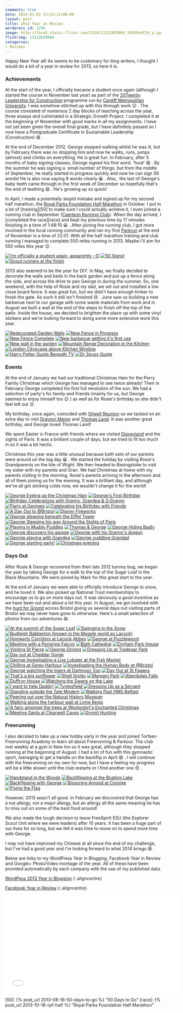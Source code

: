 ```yaml
---
comments: true
date: 2014-01-03 13:23:11+00:00
layout: post
title: 2013 Year in Review
wordpress_id: 1250
image: http://farm3.static.flickr.com/2529/13122829984_53959e9f24_q.jpg
flickrimg: 13122829984
categories:
- Reviews
---
```


Happy New Year all! As seems to be customary for blog writers, I thought I would do a bit of a year in review for 2013,
so here it is.

### Achievements

At the start of the year, I officially became a student once again (although I started the course in November last year)
as part of the [20Twenty Leadership for Construction][2020] programme run by [Cardiff Metropolitan University][cmet]. I
was somehow stitched up with this through work :wink: . The course consisted of numerous 2 day blocks of teaching across the
year, three essays and culminated in a Strategic Growth Project. I completed it at the beginning of November with good
marks in all my assignments. I have not yet been given the overall final grade, but I have definitely passed so I now have
a Postgraduate Certificate in Sustainable Leadership (Construction) :smile: .

At the end of December 2012, George stopped walking whilst he was ill, but by February there was no stopping him and now
he walks, runs, jumps (almost) and climbs on everything. He is great fun. In February, after 5 months of baby signing
classes, George signed his first word, 'food' :smile: . By the summer he was signing a  small number of things, but from the
middle of September, he really started to progress quickly and now he can sign 56 words! He is also now saying 8 words
clearly :grinning: . Also,  the last of George's baby teeth came through in the first week of December so hopefully that's the
end of teething :smile: . He's growing up so quick!

In April, I made a potentially stupid mistake and signed up for my second half marathon, the [Royal Parks Foundation Half Marathon][rpf]
in October. I put in a lot of [training][50] to make sure I could actually achieve it, I even joined a running club in
September ([Caerleon Running Club][crc]). When the day arrived, I [completed the race][race] and beat my previous time by
17 minutes finishing in a time of 1:48:10 :grinning: . After joining the running club, I got more involved in the local running
community and ran my first [Parkrun][pk] at the end of November in a time of 22:01. With all the half marathon training
and club running I managed to complete 500 miles running in 2013. Maybe I'll aim for 550 miles this year :wink: .

<div class="flickr gallery">
<span>
<a title="I’m officially a student again, apparently :-D" href="https://farm4.staticflickr.com/3254/13061763253_8ff39b2433_b.jpg" class="image cboxElement" rel="gallery0"><img src="https://farm4.staticflickr.com/3254/13061763253_8ff39b2433_q.jpg" alt="I’m officially a student again, apparently :-D"></a>
<a title="View on Flickr" href="https://www.flickr.com/photos/richard-perry/13061763253/" class="flickrlink"> </a>
</span>
<span>
<a title="50 Signs!" href="https://farm8.staticflickr.com/7393/13122445943_f97cd7e139_b.jpg" class="image cboxElement" rel="gallery0"><img src="https://farm8.staticflickr.com/7393/13122445943_f97cd7e139_q.jpg" alt="50 Signs!"></a>
<a title="View on Flickr" href="https://www.flickr.com/photos/richard-perry/13122445943/" class="flickrlink"> </a>
</span>
<span>
<a title="Scout runners at the finish" href="https://farm3.staticflickr.com/2246/13106716444_8aa62871d3_b.jpg" class="image cboxElement" rel="gallery0"><img src="https://farm3.staticflickr.com/2246/13106716444_8aa62871d3_q.jpg" alt="Scout runners at the finish"></a>
<a title="View on Flickr" href="https://www.flickr.com/photos/richard-perry/13106716444/" class="flickrlink"> </a>
</span>
</div>

2013 also seemed to be the year for DIY. In May, we finally decided to decorate the walls and beds in the back garden and
put up a fence along the side, and across the drive to pen George in during the summer. So, one weekend, with the help of
Rosie and my dad, we set out and installed a low close board fence. It was great fun, but we didn't have enough timber to
finish the gate. As such it still isn't finished :disappointed: . June saw us building a new barbecue next to our garage with some
waste materials from work and in August we built a wall at the end of the steps to finish off the top of the patio. Inside
the house, we decided to brighten the place up with some vinyl stickers and we're looking forward to doing some more
extensive work this year.

<div class="flickr gallery">
<span>
<a title="Redecorated Garden Walls" href="https://farm3.staticflickr.com/2713/13122406395_c7186f20e0_b.jpg" class="image cboxElement" rel="gallery1"><img src="https://farm3.staticflickr.com/2713/13122406395_c7186f20e0_q.jpg" alt="Redecorated Garden Walls"></a>
<a title="View on Flickr" href="https://www.flickr.com/photos/richard-perry/13122406395/" class="flickrlink"> </a>
</span>
<span>
<a title="New Fence in Progress" href="https://farm8.staticflickr.com/7422/13122514593_f03ea7d67b_b.jpg" class="image cboxElement" rel="gallery1"><img src="https://farm8.staticflickr.com/7422/13122514593_f03ea7d67b_q.jpg" alt="New Fence in Progress"></a>
<a title="View on Flickr" href="https://www.flickr.com/photos/richard-perry/13122514593/" class="flickrlink"> </a>
</span>
<span>
<a title="New Fence Complete" href="https://farm4.staticflickr.com/3708/13122688454_e57c008208_b.jpg" class="image cboxElement" rel="gallery1"><img src="https://farm4.staticflickr.com/3708/13122688454_e57c008208_q.jpg" alt="New Fence Complete"></a>
<a title="View on Flickr" href="https://www.flickr.com/photos/richard-perry/13122688454/" class="flickrlink"> </a>
</span>
<span>
<a title="New barbecue getting it's first use" href="https://farm4.staticflickr.com/3768/13122697744_85d2c4db3b_b.jpg" class="image cboxElement" rel="gallery1"><img src="https://farm4.staticflickr.com/3768/13122697744_85d2c4db3b_q.jpg" alt="New barbecue getting it's first use"></a>
<a title="View on Flickr" href="https://www.flickr.com/photos/richard-perry/13122697744/" class="flickrlink"> </a>
</span>
<span>
<a title="New wall in the garden" href="https://farm4.staticflickr.com/3677/13122700994_98f78e2ce0_b.jpg" class="image cboxElement" rel="gallery1"><img src="https://farm4.staticflickr.com/3677/13122700994_98f78e2ce0_q.jpg" alt="New wall in the garden"></a>
<a title="View on Flickr" href="https://www.flickr.com/photos/richard-perry/13122700994/" class="flickrlink"> </a>
</span>
<span>
<a title="Mountain Range Decoration in the Kitchen" href="https://farm3.staticflickr.com/2246/13122523233_46b5cee298_b.jpg" class="image cboxElement" rel="gallery1"><img src="https://farm3.staticflickr.com/2246/13122523233_46b5cee298_q.jpg" alt="Mountain Range Decoration in the Kitchen"></a>
<a title="View on Flickr" href="https://www.flickr.com/photos/richard-perry/13122523233/" class="flickrlink"> </a>
</span>
<span>
<a title="London Cityscape above Kitchen Window" href="https://farm8.staticflickr.com/7431/13122403245_1b4fdb77ec_b.jpg" class="image cboxElement" rel="gallery1"><img src="https://farm8.staticflickr.com/7431/13122403245_1b4fdb77ec_q.jpg" alt="London Cityscape above Kitchen Window"></a>
<a title="View on Flickr" href="https://www.flickr.com/photos/richard-perry/13122403245/" class="flickrlink"> </a>
</span>
<span>
<a title="Harry Potter Quote Beneath TV" href="https://farm4.staticflickr.com/3710/13122679094_7203e3fa2c_b.jpg" class="image cboxElement" rel="gallery1"><img src="https://farm4.staticflickr.com/3710/13122679094_7203e3fa2c_q.jpg" alt="Harry Potter Quote Beneath TV"></a>
<a title="View on Flickr" href="https://www.flickr.com/photos/richard-perry/13122679094/" class="flickrlink"> </a>
</span>
<span>
<a title="Dr Seuss Quote" href="https://farm8.staticflickr.com/7387/13122703774_169c79f1a5_b.jpg" class="image cboxElement" rel="gallery1"><img src="https://farm8.staticflickr.com/7387/13122703774_169c79f1a5_q.jpg" alt="Dr Seuss Quote"></a>
<a title="View on Flickr" href="https://www.flickr.com/photos/richard-perry/13122703774/" class="flickrlink"> </a>
</span>
</div>

### Events

At the end of January we had our traditional Christmas Ham for the Perry Family Christmas which George has managed to see
twice already! Then in February George completed his first full revolution of the sun. We had a selection of party's for
family and friends (mainly for us, but George seemed to enjoy himself too :wink: ) as well as for Rosie's birthday so she
didn't feel left out :wink:

My birthday, once again, coincided with [Gilwell Reunion][gr] so we tacked on an extra day to visit [Drayton Manor][dm]
and [Thomas Land][tl]. It was another great birthday, and George loved Thomas Land!

We spent Easter in France with friends where we visited [Disneyland][dl] and the sights of Paris. It was a brilliant
couple of days, but we tried to fit too much in so it was a bit hectic.

Christmas this year was a little unusual because both sets of our parents were around on the big day :grinning: . We started the
holiday by visiting Rosie's Grandparents on the Isle of Wight. We then headed to Basingstoke to visit my sister with my
parents and Gran. We had Christmas at home with my parents visiting in the morning, Rosie's parents arriving in the
afternoon and all of them joining us for the evening. It was a brilliant day, and although we've all got stinking colds
now, we wouldn't change it for the world!

<div class="flickr gallery">
<span>
<a title="George Eyeing up the Christmas Ham" href="https://farm8.staticflickr.com/7330/13122504935_d562470210_b.jpg" class="image cboxElement" rel="gallery2"><img src="https://farm8.staticflickr.com/7330/13122504935_d562470210_q.jpg" alt="George Eyeing up the Christmas Ham"></a>
<a title="View on Flickr" href="https://www.flickr.com/photos/richard-perry/13122504935/" class="flickrlink"> </a>
</span>
<span>
<a title="George's First Birthday" href="https://farm3.staticflickr.com/2042/13122758864_84ac8efc5a_b.jpg" class="image cboxElement" rel="gallery2"><img src="https://farm3.staticflickr.com/2042/13122758864_84ac8efc5a_q.jpg" alt="George's First Birthday"></a>
<a title="View on Flickr" href="https://www.flickr.com/photos/richard-perry/13122758864/" class="flickrlink"> </a>
</span>
<span>
<a title="Birthday Celebrations with Granny, Grandpa &amp; G.Granny" href="https://farm4.staticflickr.com/3833/13122566973_122797ee25_b.jpg" class="image cboxElement" rel="gallery2"><img src="https://farm4.staticflickr.com/3833/13122566973_122797ee25_q.jpg" alt="Birthday Celebrations with Granny, Grandpa &amp; G.Granny"></a>
<a title="View on Flickr" href="https://www.flickr.com/photos/richard-perry/13122566973/" class="flickrlink"> </a>
</span>
<span>
<a title="Party at Georges" href="https://farm8.staticflickr.com/7297/13122480065_e9ddccfe31_b.jpg" class="image cboxElement" rel="gallery2"><img src="https://farm8.staticflickr.com/7297/13122480065_e9ddccfe31_q.jpg" alt="Party at Georges"></a>
<a title="View on Flickr" href="https://www.flickr.com/photos/richard-perry/13122480065/" class="flickrlink"> </a>
</span>
<span>
<a title="Celebrating his Birthday with Friends" href="https://farm4.staticflickr.com/3677/13122477565_688c0246b4_b.jpg" class="image cboxElement" rel="gallery2"><img src="https://farm4.staticflickr.com/3677/13122477565_688c0246b4_q.jpg" alt="Celebrating his Birthday with Friends"></a>
<a title="View on Flickr" href="https://www.flickr.com/photos/richard-perry/13122477565/" class="flickrlink"> </a>
</span>
<span>
<a title="A Day Out to @Bristol" href="https://farm8.staticflickr.com/7358/13122752854_15f0a12fb4_b.jpg" class="image cboxElement" rel="gallery2"><img src="https://farm8.staticflickr.com/7358/13122752854_15f0a12fb4_q.jpg" alt="A Day Out to @Bristol"></a>
<a title="View on Flickr" href="https://www.flickr.com/photos/richard-perry/13122752854/" class="flickrlink"> </a>
</span>
<span>
<a title="Disney Fireworks" href="https://farm4.staticflickr.com/3808/13122570303_a3e49c3b81_b.jpg" class="image cboxElement" rel="gallery2"><img src="https://farm4.staticflickr.com/3808/13122570303_a3e49c3b81_q.jpg" alt="Disney Fireworks"></a>
<a title="View on Flickr" href="https://www.flickr.com/photos/richard-perry/13122570303/" class="flickrlink"> </a>
</span>
<span>
<a title="George sleeping beneath the Eiffel Tower" href="https://farm8.staticflickr.com/7414/13122746734_aa1b1247e0_b.jpg" class="image cboxElement" rel="gallery2"><img src="https://farm8.staticflickr.com/7414/13122746734_aa1b1247e0_q.jpg" alt="George sleeping beneath the Eiffel Tower"></a>
<a title="View on Flickr" href="https://www.flickr.com/photos/richard-perry/13122746734/" class="flickrlink"> </a>
</span>
<span>
<a title="George Sleeping his way Around the Sights of Paris" href="https://farm8.staticflickr.com/7454/13122750434_7356292c4a_b.jpg" class="image cboxElement" rel="gallery2"><img src="https://farm8.staticflickr.com/7454/13122750434_7356292c4a_q.jpg" alt="George Sleeping his way Around the Sights of Paris"></a>
<a title="View on Flickr" href="https://www.flickr.com/photos/richard-perry/13122750434/" class="flickrlink"> </a>
</span>
<span>
<a title="Playing in Muddy Puddles" href="https://farm4.staticflickr.com/3781/13122564863_e611598bc6_b.jpg" class="image cboxElement" rel="gallery2"><img src="https://farm4.staticflickr.com/3781/13122564863_e611598bc6_q.jpg" alt="Playing in Muddy Puddles"></a>
<a title="View on Flickr" href="https://www.flickr.com/photos/richard-perry/13122564863/" class="flickrlink"> </a>
</span>
<span>
<a title="Thomas &amp; George" href="https://farm8.staticflickr.com/7416/13122741534_53bf996288_b.jpg" class="image cboxElement" rel="gallery2"><img src="https://farm8.staticflickr.com/7416/13122741534_53bf996288_q.jpg" alt="Thomas &amp; George"></a>
<a title="View on Flickr" href="https://www.flickr.com/photos/richard-perry/13122741534/" class="flickrlink"> </a>
</span>
<span>
<a title="George Hiding Badly" href="https://farm4.staticflickr.com/3771/13122739794_6c9051dee2_b.jpg" class="image cboxElement" rel="gallery2"><img src="https://farm4.staticflickr.com/3771/13122739794_6c9051dee2_q.jpg" alt="George Hiding Badly"></a>
<a title="View on Flickr" href="https://www.flickr.com/photos/richard-perry/13122739794/" class="flickrlink"> </a>
</span>
<span>
<a title="George discovers his garage" href="https://farm8.staticflickr.com/7442/13122559363_0d58486668_b.jpg" class="image cboxElement" rel="gallery2"><img src="https://farm8.staticflickr.com/7442/13122559363_0d58486668_q.jpg" alt="George discovers his garage"></a>
<a title="View on Flickr" href="https://www.flickr.com/photos/richard-perry/13122559363/" class="flickrlink"> </a>
</span>
<span>
<a title="George with his Granny's dragon" href="https://farm3.staticflickr.com/2054/13122557403_5d25c78750_b.jpg" class="image cboxElement" rel="gallery2"><img src="https://farm3.staticflickr.com/2054/13122557403_5d25c78750_q.jpg" alt="George with his Granny's dragon"></a>
<a title="View on Flickr" href="https://www.flickr.com/photos/richard-perry/13122557403/" class="flickrlink"> </a>
</span>
<span>
<a title="George playing with Grandpa" href="https://farm4.staticflickr.com/3690/13122456665_a1c8ae79a6_b.jpg" class="image cboxElement" rel="gallery2"><img src="https://farm4.staticflickr.com/3690/13122456665_a1c8ae79a6_q.jpg" alt="George playing with Grandpa"></a>
<a title="View on Flickr" href="https://www.flickr.com/photos/richard-perry/13122456665/" class="flickrlink"> </a>
</span>
<span>
<a title="George cuddling Grandad" href="https://farm8.staticflickr.com/7382/13122455045_5670f98550_b.jpg" class="image cboxElement" rel="gallery2"><img src="https://farm8.staticflickr.com/7382/13122455045_5670f98550_q.jpg" alt="George cuddling Grandad"></a>
<a title="View on Flickr" href="https://www.flickr.com/photos/richard-perry/13122455045/" class="flickrlink"> </a>
</span>
<span>
<a title="George starting early!" href="https://farm8.staticflickr.com/7387/13122453335_93e6c3f046_b.jpg" class="image cboxElement" rel="gallery2"><img src="https://farm8.staticflickr.com/7387/13122453335_93e6c3f046_q.jpg" alt="George starting early!"></a>
<a title="View on Flickr" href="https://www.flickr.com/photos/richard-perry/13122453335/" class="flickrlink"> </a>
</span>
<span>
<a title="Christmas evening" href="https://farm4.staticflickr.com/3821/13122784024_ce8b00248e_b.jpg" class="image cboxElement" rel="gallery2"><img src="https://farm4.staticflickr.com/3821/13122784024_ce8b00248e_q.jpg" alt="Christmas evening"></a>
<a title="View on Flickr" href="https://www.flickr.com/photos/richard-perry/13122784024/" class="flickrlink"> </a>
</span>
</div>

### Days Out

After Rosie & George recovered from their late 2012 tummy bug, we began the year by taking George for a walk to the top of
the Sugar Loaf in the Black Mountains. We were joined by Mark for this great start to the year.

At the end of January we were able to officially introduce George to snow, and he loved it. We also picked up National
Trust memberships to encourage us to go on more days out. It was obviously a good incentive as we have been out and about
a lot this year. In August, we got involved with the [hunt for Gromit][gu] across Bristol giving us several days out
visiting parts of Bristol we may never have gone to otherwise. Here's a small selection of photos from our adventures :smile: .

<div class="flickr gallery">
<span>
<a title="At the summit of the Sugar Loaf" href="https://farm8.staticflickr.com/7406/13122866244_2738e031e4_b.jpg" class="image cboxElement" rel="gallery3"><img src="https://farm8.staticflickr.com/7406/13122866244_2738e031e4_q.jpg" alt="At the summit of the Sugar Loaf"></a>
<a title="View on Flickr" href="https://www.flickr.com/photos/richard-perry/13122866244/" class="flickrlink"> </a>
</span>
<span>
<a title="Swinging in the Snow" href="https://farm8.staticflickr.com/7456/13122687313_15f78e0933_b.jpg" class="image cboxElement" rel="gallery3"><img src="https://farm8.staticflickr.com/7456/13122687313_15f78e0933_q.jpg" alt="Swinging in the Snow"></a>
<a title="View on Flickr" href="https://www.flickr.com/photos/richard-perry/13122687313/" class="flickrlink"> </a>
</span>
<span>
<a title="Budleigh Babberton (known in the Muggle world as Lacock)" href="https://farm3.staticflickr.com/2192/13122638673_8b81c67044_b.jpg" class="image cboxElement" rel="gallery3"><img src="https://farm3.staticflickr.com/2192/13122638673_8b81c67044_q.jpg" alt="Budleigh Babberton (known in the Muggle world as Lacock)"></a>
<a title="View on Flickr" href="https://www.flickr.com/photos/richard-perry/13122638673/" class="flickrlink"> </a>
</span>
<span>
<a title="Hogwarts Corridors at Lacock Abbey" href="https://farm3.staticflickr.com/2839/13122812774_ef3ac83c2b_b.jpg" class="image cboxElement" rel="gallery3"><img src="https://farm3.staticflickr.com/2839/13122812774_ef3ac83c2b_q.jpg" alt="Hogwarts Corridors at Lacock Abbey"></a>
<a title="View on Flickr" href="https://www.flickr.com/photos/richard-perry/13122812774/" class="flickrlink"> </a>
</span>
<span>
<a title="George at Puzzlewood" href="https://farm8.staticflickr.com/7409/13122863044_9374efeee0_b.jpg" class="image cboxElement" rel="gallery3"><img src="https://farm8.staticflickr.com/7409/13122863044_9374efeee0_q.jpg" alt="George at Puzzlewood"></a>
<a title="View on Flickr" href="https://www.flickr.com/photos/richard-perry/13122863044/" class="flickrlink"> </a>
</span>
<span>
<a title="Meeting with a Perigrine Falcon" href="https://farm4.staticflickr.com/3791/13122752063_84f12829ab_b.jpg" class="image cboxElement" rel="gallery3"><img src="https://farm4.staticflickr.com/3791/13122752063_84f12829ab_q.jpg" alt="Meeting with a Perigrine Falcon"></a>
<a title="View on Flickr" href="https://www.flickr.com/photos/richard-perry/13122752063/" class="flickrlink"> </a>
</span>
<span>
<a title="Bath Cathedral" href="https://farm3.staticflickr.com/2042/13122584055_db338e189b_b.jpg" class="image cboxElement" rel="gallery3"><img src="https://farm3.staticflickr.com/2042/13122584055_db338e189b_q.jpg" alt="Bath Cathedral"></a>
<a title="View on Flickr" href="https://www.flickr.com/photos/richard-perry/13122584055/" class="flickrlink"> </a>
</span>
<span>
<a title="Dyrham Park House" href="https://farm8.staticflickr.com/7435/13122859294_8bb8b42ed7_b.jpg" class="image cboxElement" rel="gallery3"><img src="https://farm8.staticflickr.com/7435/13122859294_8bb8b42ed7_q.jpg" alt="Dyrham Park House"></a>
<a title="View on Flickr" href="https://www.flickr.com/photos/richard-perry/13122859294/" class="flickrlink"> </a>
</span>
<span>
<a title="Visiting St Pierre" href="https://farm3.staticflickr.com/2561/13122679873_837eba6a10_b.jpg" class="image cboxElement" rel="gallery3"><img src="https://farm3.staticflickr.com/2561/13122679873_837eba6a10_q.jpg" alt="Visiting St Pierre"></a>
<a title="View on Flickr" href="https://www.flickr.com/photos/richard-perry/13122679873/" class="flickrlink"> </a>
</span>
<span>
<a title="George Driving" href="https://farm3.staticflickr.com/2336/13122578995_f068878115_b.jpg" class="image cboxElement" rel="gallery3"><img src="https://farm3.staticflickr.com/2336/13122578995_f068878115_q.jpg" alt="George Driving"></a>
<a title="View on Flickr" href="https://www.flickr.com/photos/richard-perry/13122578995/" class="flickrlink"> </a>
</span>
<span>
<a title="Dressing Up at Tredegar Park" href="https://farm8.staticflickr.com/7383/13122533425_05e798c837_b.jpg" class="image cboxElement" rel="gallery3"><img src="https://farm8.staticflickr.com/7383/13122533425_05e798c837_q.jpg" alt="Dressing Up at Tredegar Park"></a>
<a title="View on Flickr" href="https://www.flickr.com/photos/richard-perry/13122533425/" class="flickrlink"> </a>
</span>
<span>
<a title="Day out at Cheddar Gorge" href="https://farm4.staticflickr.com/3785/13122832534_8e1b45493c_b.jpg" class="image cboxElement" rel="gallery3"><img src="https://farm4.staticflickr.com/3785/13122832534_8e1b45493c_q.jpg" alt="Day out at Cheddar Gorge"></a>
<a title="View on Flickr" href="https://www.flickr.com/photos/richard-perry/13122832534/" class="flickrlink"> </a>
</span>
<span>
<a title="George Investigating a Live Lobster at the Fish Market" href="https://farm4.staticflickr.com/3804/13122631503_b1a250efd9_b.jpg" class="image cboxElement" rel="gallery3"><img src="https://farm4.staticflickr.com/3804/13122631503_b1a250efd9_q.jpg" alt="George Investigating a Live Lobster at the Fish Market"></a>
<a title="View on Flickr" href="https://www.flickr.com/photos/richard-perry/13122631503/" class="flickrlink"> </a>
</span>
<span>
<a title="Chilling at Gorey Harbour" href="https://farm4.staticflickr.com/3820/13122630073_afb780b939_b.jpg" class="image cboxElement" rel="gallery3"><img src="https://farm4.staticflickr.com/3820/13122630073_afb780b939_q.jpg" alt="Chilling at Gorey Harbour"></a>
<a title="View on Flickr" href="https://www.flickr.com/photos/richard-perry/13122630073/" class="flickrlink"> </a>
</span>
<span>
<a title="Investigating the Human Body at @Bristol" href="https://farm3.staticflickr.com/2016/13122576865_cb043c56f9_b.jpg" class="image cboxElement" rel="gallery3"><img src="https://farm3.staticflickr.com/2016/13122576865_cb043c56f9_q.jpg" alt="Investigating the Human Body at @Bristol"></a>
<a title="View on Flickr" href="https://www.flickr.com/photos/richard-perry/13122576865/" class="flickrlink"> </a>
</span>
<span>
<a title="George watching the tigers at Dartmoor Zoo" href="https://farm8.staticflickr.com/7385/13122868214_d3ecf0765e_b.jpg" class="image cboxElement" rel="gallery3"><img src="https://farm8.staticflickr.com/7385/13122868214_d3ecf0765e_q.jpg" alt="George watching the tigers at Dartmoor Zoo"></a>
<a title="View on Flickr" href="https://www.flickr.com/photos/richard-perry/13122868214/" class="flickrlink"> </a>
</span>
<span>
<a title="Day Out at St Fagans" href="https://farm3.staticflickr.com/2766/13122574995_2bdc190ae4_b.jpg" class="image cboxElement" rel="gallery3"><img src="https://farm3.staticflickr.com/2766/13122574995_2bdc190ae4_q.jpg" alt="Day Out at St Fagans"></a>
<a title="View on Flickr" href="https://www.flickr.com/photos/richard-perry/13122574995/" class="flickrlink"> </a>
</span>
<span>
<a title="That's a big sunflower" href="https://farm4.staticflickr.com/3702/13122672503_e15fa1dbbe_b.jpg" class="image cboxElement" rel="gallery3"><img src="https://farm4.staticflickr.com/3702/13122672503_e15fa1dbbe_q.jpg" alt="That's a big sunflower"></a>
<a title="View on Flickr" href="https://www.flickr.com/photos/richard-perry/13122672503/" class="flickrlink"> </a>
</span>
<span>
<a title="Shell Grotto" href="https://farm4.staticflickr.com/3694/13122669873_621fc03775_b.jpg" class="image cboxElement" rel="gallery3"><img src="https://farm4.staticflickr.com/3694/13122669873_621fc03775_q.jpg" alt="Shell Grotto"></a>
<a title="View on Flickr" href="https://www.flickr.com/photos/richard-perry/13122669873/" class="flickrlink"> </a>
</span>
<span>
<a title="Margam Park" href="https://farm8.staticflickr.com/7393/13122819434_1ffbcc1970_b.jpg" class="image cboxElement" rel="gallery3"><img src="https://farm8.staticflickr.com/7393/13122819434_1ffbcc1970_q.jpg" alt="Margam Park"></a>
<a title="View on Flickr" href="https://www.flickr.com/photos/richard-perry/13122819434/" class="flickrlink"> </a>
</span>
<span>
<a title="Aberdulais Falls" href="https://farm8.staticflickr.com/7413/13122540135_b6e6daf75d_b.jpg" class="image cboxElement" rel="gallery3"><img src="https://farm8.staticflickr.com/7413/13122540135_b6e6daf75d_q.jpg" alt="Aberdulais Falls"></a>
<a title="View on Flickr" href="https://www.flickr.com/photos/richard-perry/13122540135/" class="flickrlink"> </a>
</span>
<span>
<a title="Duffryn House" href="https://farm4.staticflickr.com/3725/13122569005_bcf4420780_b.jpg" class="image cboxElement" rel="gallery3"><img src="https://farm4.staticflickr.com/3725/13122569005_bcf4420780_q.jpg" alt="Duffryn House"></a>
<a title="View on Flickr" href="https://www.flickr.com/photos/richard-perry/13122569005/" class="flickrlink"> </a>
</span>
<span>
<a title="Watching the Swans on the Lake" href="https://farm3.staticflickr.com/2763/13122666513_3a9f4297f7_b.jpg" class="image cboxElement" rel="gallery3"><img src="https://farm3.staticflickr.com/2763/13122666513_3a9f4297f7_q.jpg" alt="Watching the Swans on the Lake"></a>
<a title="View on Flickr" href="https://www.flickr.com/photos/richard-perry/13122666513/" class="flickrlink"> </a>
</span>
<span>
<a title="I want to help Daddy!" href="https://farm8.staticflickr.com/7394/13122665063_12f39511b9_b.jpg" class="image cboxElement" rel="gallery3"><img src="https://farm8.staticflickr.com/7394/13122665063_12f39511b9_q.jpg" alt="I want to help Daddy!"></a>
<a title="View on Flickr" href="https://www.flickr.com/photos/richard-perry/13122665063/" class="flickrlink"> </a>
</span>
<span>
<a title="Tyntesfield" href="https://farm4.staticflickr.com/3829/13122662923_0d7e2ba193_b.jpg" class="image cboxElement" rel="gallery3"><img src="https://farm4.staticflickr.com/3829/13122662923_0d7e2ba193_q.jpg" alt="Tyntesfield"></a>
<a title="View on Flickr" href="https://www.flickr.com/photos/richard-perry/13122662923/" class="flickrlink"> </a>
</span>
<span>
<a title="Dressing Up as a Servant" href="https://farm3.staticflickr.com/2020/13122661083_fb59a0ea0e_b.jpg" class="image cboxElement" rel="gallery3"><img src="https://farm3.staticflickr.com/2020/13122661083_fb59a0ea0e_q.jpg" alt="Dressing Up as a Servant"></a>
<a title="View on Flickr" href="https://www.flickr.com/photos/richard-perry/13122661083/" class="flickrlink"> </a>
</span>
<span>
<a title="Standing outside the Tate Modern" href="https://farm8.staticflickr.com/7410/13122836894_2c2e81d1cd_b.jpg" class="image cboxElement" rel="gallery3"><img src="https://farm8.staticflickr.com/7410/13122836894_2c2e81d1cd_q.jpg" alt="Standing outside the Tate Modern"></a>
<a title="View on Flickr" href="https://www.flickr.com/photos/richard-perry/13122836894/" class="flickrlink"> </a>
</span>
<span>
<a title="Walking Past HMS Belfast" href="https://farm8.staticflickr.com/7295/13122658243_09ca38044c_b.jpg" class="image cboxElement" rel="gallery3"><img src="https://farm8.staticflickr.com/7295/13122658243_09ca38044c_q.jpg" alt="Walking Past HMS Belfast"></a>
<a title="View on Flickr" href="https://www.flickr.com/photos/richard-perry/13122658243/" class="flickrlink"> </a>
</span>
<span>
<a title="Peering out over the Natural History Museum" href="https://farm4.staticflickr.com/3742/13122656623_14e688d781_b.jpg" class="image cboxElement" rel="gallery3"><img src="https://farm4.staticflickr.com/3742/13122656623_14e688d781_q.jpg" alt="Peering out over the Natural History Museum"></a>
<a title="View on Flickr" href="https://www.flickr.com/photos/richard-perry/13122656623/" class="flickrlink"> </a>
</span>
<span>
<a title="Walking along the harbour wall at Lyme Regis" href="https://farm3.staticflickr.com/2256/13122528945_b745a88d89_b.jpg" class="image cboxElement" rel="gallery3"><img src="https://farm3.staticflickr.com/2256/13122528945_b745a88d89_q.jpg" alt="Walking along the harbour wall at Lyme Regis"></a>
<a title="View on Flickr" href="https://www.flickr.com/photos/richard-perry/13122528945/" class="flickrlink"> </a>
</span>
<span>
<a title="A fairy amongst the trees at Westonbirt's Enchanted Christmas" href="https://farm8.staticflickr.com/7387/13122592895_258d44fa25_b.jpg" class="image cboxElement" rel="gallery3"><img src="https://farm8.staticflickr.com/7387/13122592895_258d44fa25_q.jpg" alt="A fairy amongst the trees at Westonbirt's Enchanted Christmas"></a>
<a title="View on Flickr" href="https://www.flickr.com/photos/richard-perry/13122592895/" class="flickrlink"> </a>
</span>
<span>
<a title="Meeting Santa at Clearwell Caves" href="https://farm3.staticflickr.com/2734/13122653833_24726cf837_b.jpg" class="image cboxElement" rel="gallery3"><img src="https://farm3.staticflickr.com/2734/13122653833_24726cf837_q.jpg" alt="Meeting Santa at Clearwell Caves"></a>
<a title="View on Flickr" href="https://www.flickr.com/photos/richard-perry/13122653833/" class="flickrlink"> </a>
</span>
<span>
<a title="Gromit Hunting" href="https://farm8.staticflickr.com/7371/13122626753_7c5589b41f_b.jpg" class="image cboxElement" rel="gallery3"><img src="https://farm8.staticflickr.com/7371/13122626753_7c5589b41f_q.jpg" alt="Gromit Hunting"></a>
<a title="View on Flickr" href="https://www.flickr.com/photos/richard-perry/13122626753/" class="flickrlink"> </a>
</span>
</div>

### Freerunning

I also decided to take up a new hobby early in the year and joined Torfaen Freerunning Academy to learn all about
Freerunning & Parkour. The club met weekly at a gym in New Inn so it was great, although they stopped running at the
beginning of August. I had a lot of fun with this gymnastic sport, managing to get a handle on the backflip in April :smile: .
I will continue with the freerunning on my own for now, but I have a feeling my progress will be a little slower until
the club restarts or I find another one :disappointed: .

<div class="flickr gallery">
<span>
<a title="Handstand in the Woods" href="https://farm3.staticflickr.com/2529/13122829984_53959e9f24_b.jpg" class="image cboxElement" rel="gallery4"><img src="https://farm3.staticflickr.com/2529/13122829984_53959e9f24_q.jpg" alt="Handstand in the Woods"></a>
<a title="View on Flickr" href="https://www.flickr.com/photos/richard-perry/13122829984/" class="flickrlink"> </a>
</span>
<span>
<a title="Backflipping at the Boating Lake" href="https://farm8.staticflickr.com/7386/13122827834_9b0e1a5e13_b.jpg" class="image cboxElement" rel="gallery4"><img src="https://farm8.staticflickr.com/7386/13122827834_9b0e1a5e13_q.jpg" alt="Backflipping at the Boating Lake"></a>
<a title="View on Flickr" href="https://www.flickr.com/photos/richard-perry/13122827834/" class="flickrlink"> </a>
</span>
<span>
<a title="Backflipping with George" href="https://farm4.staticflickr.com/3761/13122548305_e25835e6f7_b.jpg" class="image cboxElement" rel="gallery4"><img src="https://farm4.staticflickr.com/3761/13122548305_e25835e6f7_q.jpg" alt="Backflipping with George"></a>
<a title="View on Flickr" href="https://www.flickr.com/photos/richard-perry/13122548305/" class="flickrlink"> </a>
</span>
<span>
<a title="Bouncing Around at Croome" href="https://farm8.staticflickr.com/7437/13122645823_2e14f551d6_b.jpg" class="image cboxElement" rel="gallery4"><img src="https://farm8.staticflickr.com/7437/13122645823_2e14f551d6_q.jpg" alt="Bouncing Around at Croome"></a>
<a title="View on Flickr" href="https://www.flickr.com/photos/richard-perry/13122645823/" class="flickrlink"> </a>
</span>
<span>
<a title="Flying the Flag" href="https://farm4.staticflickr.com/3819/13122644023_e7ca039f06_b.jpg" class="image cboxElement" rel="gallery4"><img src="https://farm4.staticflickr.com/3819/13122644023_e7ca039f06_q.jpg" alt="Flying the Flag"></a>
<a title="View on Flickr" href="https://www.flickr.com/photos/richard-perry/13122644023/" class="flickrlink"> </a>
</span>
</div>

However, 2013 wasn't all good. In February we discovered that George has a nut allergy, not a major allergy, but an
allergy all the same meaning he has to miss out on some of the best food around!

We also made the tough decision to leave FreeSpirit ESU (the Explorer Scout Unit where we were leaders) after 10 years.
It has been a huge part of our lives for so long, but we felt it was time to move on to spend more time with George.

I may not have improved my Chinese at all since the end of my challenge, but I've had a good year and I'm looking forward
to what 2014 brings :smile: .

Below are links to my WordPress Year in Blogging, Facebook Year in Review and Google+ Photo/Video montage of the year.
All of these have been provided automatically by each company with the use of my published data.

[WordPess 2013 Year in Blogging][wp]
{:.aligncentre}

[Facebook Year in Review][fb]
{:.aligncentre}

<iframe width="560" height="315" src="//www.youtube.com/embed/5E7CcMLZkao&rel=0" frameborder="0" allowfullscreen></iframe>


[2020]: //www.leadershipmanagementtraining.org.uk/leadership_for_construction.php "20Twenty Leadership for Construction"
[cmet]: //www3.cardiffmet.ac.uk/ "Cardiff Metropolitan University"
[rpf]: //www.royalparkshalf.com/ "Royal Parks Foundation Half Marathon"
[crc]: //www.caerleonrunningclub.co.uk/ "Caerleon Running Club"
[pk]: //www.parkrun.org.uk/ "Parkrun"
[gr]: //scouts.org.uk/reunion/ "Gilwell Reunion"
[dm]: //www.draytonmanor.co.uk/ "Drayton Manor"
[tl]: //www.draytonmanor.co.uk/thomas-land.php "Thomas Land @ Drayton Manor"
[dl]: //www.disneylandparis.co.uk/ "Disneyland Paris"
[gu]: //www.gromitunleashed.org.uk/ "Gromit Unleashed"
[wp]: //jetpack.me/annual-report/28088045/2013/ "WordPess 2013 Year in Blogging"
[fb]: //www.facebook.com/yearinreview/richardpperry "Facebook Year in Review"

[50]: {% post_url 2013-08-16-50-days-to-go %} "50 Days to Go"
[race]: {% post_url 2013-10-18-rpf-half %} "Royal Parks Foundation Half Marathon"

